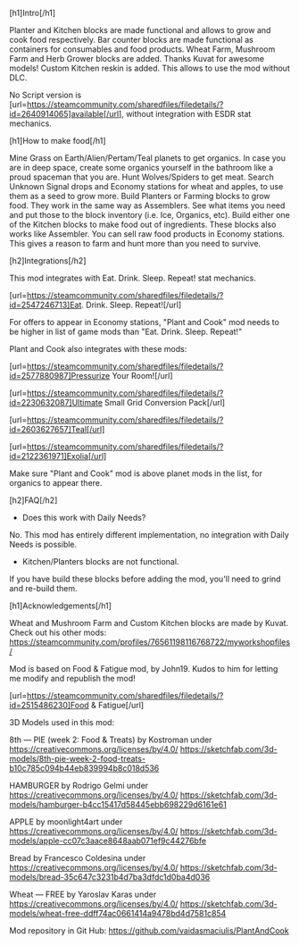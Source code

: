 [h1]Intro[/h1] 

Planter and Kitchen blocks are made functional and allows to grow and cook food respectively.
Bar counter blocks are made functional as containers for consumables and food products.
Wheat Farm, Mushroom Farm and Herb Grower blocks are added. Thanks Kuvat for awesome models!
Custom Kitchen reskin is added. This allows to use the mod without DLC.

No Script version is [url=https://steamcommunity.com/sharedfiles/filedetails/?id=2640914065]available[/url], without integration with ESDR stat mechanics.

[h1]How to make food[/h1]

Mine Grass on Earth/Alien/Pertam/Teal planets to get organics.
In case you are in deep space, create some organics yourself in the bathroom like a proud spaceman that you are.
Hunt Wolves/Spiders to get meat.
Search Unknown Signal drops and Economy stations for wheat and apples, to use them as a seed to grow more.
Build Planters or Farming blocks to grow food. They work in the same way as Assemblers. See what items you need and put those to the block inventory (i.e. Ice, Organics, etc).
Build either one of the Kitchen blocks to make food out of ingredients. These blocks also works like Assembler.
You can sell raw food products in Economy stations. This gives a reason to farm and hunt more than you need to survive.


[h2]Integrations[/h2]

This mod integrates with Eat. Drink. Sleep. Repeat! stat mechanics.

[url=https://steamcommunity.com/sharedfiles/filedetails/?id=2547246713]Eat. Drink. Sleep. Repeat![/url]

For offers to appear in Economy stations, "Plant and Cook" mod needs to be higher in list of game mods than "Eat. Drink. Sleep. Repeat!"

Plant and Cook also integrates with these mods:

[url=https://steamcommunity.com/sharedfiles/filedetails/?id=2577880987]Pressurize Your Room![/url]

[url=https://steamcommunity.com/sharedfiles/filedetails/?id=2230632087]Ultimate Small Grid Conversion Pack[/url]

[url=https://steamcommunity.com/sharedfiles/filedetails/?id=2603627657]Teal[/url]

[url=https://steamcommunity.com/sharedfiles/filedetails/?id=2122361971]Exolia[/url]

Make sure "Plant and Cook" mod is above planet mods in the list, for organics to appear there.


[h2]FAQ[/h2]

- Does this work with Daily Needs?

No. This mod has entirely different implementation, no integration with Daily Needs is possible.

- Kitchen/Planters blocks are not functional.

If you have build these blocks before adding the mod, you'll need to grind and re-build them.


[h1]Acknowledgements[/h1]

Wheat and Mushroom Farm and Custom Kitchen blocks are made by Kuvat. Check out his other mods:
https://steamcommunity.com/profiles/76561198116768722/myworkshopfiles/

Mod is based on Food & Fatigue mod, by John19. Kudos to him for letting me modify and republish the mod!

[url=https://steamcommunity.com/sharedfiles/filedetails/?id=2515486230]Food & Fatigue[/url]


3D Models used in this mod:

8th — PIE (week 2: Food & Treats) by Kostroman under https://creativecommons.org/licenses/by/4.0/
https://sketchfab.com/3d-models/8th-pie-week-2-food-treats-b10c785c094b44eb839994b8c018d536

HAMBURGER by Rodrigo Gelmi under https://creativecommons.org/licenses/by/4.0/
https://sketchfab.com/3d-models/hamburger-b4cc15417d58445ebb698229d6161e61

APPLE by moonlight4art under https://creativecommons.org/licenses/by/4.0/
https://sketchfab.com/3d-models/apple-cc07c3aace8648aab071ef9c44276bfe

Bread by Francesco Coldesina under https://creativecommons.org/licenses/by/4.0/
https://sketchfab.com/3d-models/bread-35c647c3231b4d7ba3dfdc1d0ba4d036

Wheat — FREE by Yaroslav Karas under https://creativecommons.org/licenses/by/4.0/
https://sketchfab.com/3d-models/wheat-free-ddff74ac0661414a9478bd4d7581c854


Mod repository in Git Hub: https://github.com/vaidasmaciulis/PlantAndCook